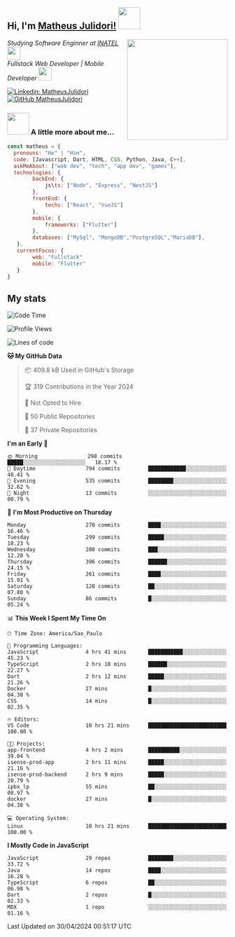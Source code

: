 <h2> Hi, I'm <a href="https://matheusjulidori.github.io" target="_blank">Matheus Julidori!</a> <img src="https://media.giphy.com/media/12oufCB0MyZ1Go/giphy.gif" width="50"></h2>
<img align='right' src="https://media.giphy.com/media/3oKIPnAiaMCws8nOsE/giphy.gif" width="230" height="auto">
<p><em>Studying Software Enginner at <a href="http://www.inatel.br" target="_blank">INATEL</a><img src="https://media.giphy.com/media/fYSnHlufseco8Fh93Z/giphy.gif" width="30"></br>
  Fullstack Web Developer | Mobile Developer <img src="https://media.giphy.com/media/WUlplcMpOCEmTGBtBW/giphy.gif" width="30">
</em></p>

[![Linkedin: MatheusJulidori](https://img.shields.io/badge/-MatheusJulidori-blue?style=flat-square&logo=Linkedin&logoColor=white&link=https://www.linkedin.com/in/MatheusJulidori/)](https://www.linkedin.com/in/MatheusJulidori/)
[![GitHub MatheusJulidori](https://img.shields.io/github/followers/matheusjulidori?label=follow&style=social)](https://github.com/MatheusJulidori)


### <img src="https://media.giphy.com/media/VgCDAzcKvsR6OM0uWg/giphy.gif" width="50"> A little more about me...  

```javascript
const matheus = {
  pronouns: "He" | "Him",
  code: [Javascript, Dart, HTML, CSS, Python, Java, C++],
  askMeAbout: ["web dev", "tech", "app dev", "games"],
  technologies: {
        backEnd: {
            js\ts: ["Node", "Express", "NestJS"]
        },
        frontEnd: {
            techs: ["React", "VueJS"]
        },
        mobile: {
            frameworks: ["Flutter"]
        },
        databases: ["MySql", "MongoDB","PostgreSQL","MariaDB"],
   },
   currentFocus: {
        web: "Fullstack"
        mobile: "Flutter"
   }
}
```
<h2>My stats</h2>

<!--START_SECTION:waka-->
![Code Time](http://img.shields.io/badge/Code%20Time-586%20hrs%2018%20mins-blue)

![Profile Views](http://img.shields.io/badge/Profile%20Views-0-blue)

![Lines of code](https://img.shields.io/badge/From%20Hello%20World%20I%27ve%20Written-6.6%20million%20lines%20of%20code-blue)

**🐱 My GitHub Data** 

> 📦 409.8 kB Used in GitHub's Storage 
 > 
> 🏆 319 Contributions in the Year 2024
 > 
> 🚫 Not Opted to Hire
 > 
> 📜 50 Public Repositories 
 > 
> 🔑 37 Private Repositories 
 > 
**I'm an Early 🐤** 

```text
🌞 Morning                298 commits         █████░░░░░░░░░░░░░░░░░░░░   18.17 % 
🌆 Daytime                794 commits         ████████████░░░░░░░░░░░░░   48.41 % 
🌃 Evening                535 commits         ████████░░░░░░░░░░░░░░░░░   32.62 % 
🌙 Night                  13 commits          ░░░░░░░░░░░░░░░░░░░░░░░░░   00.79 % 
```
📅 **I'm Most Productive on Thursday** 

```text
Monday                   270 commits         ████░░░░░░░░░░░░░░░░░░░░░   16.46 % 
Tuesday                  299 commits         █████░░░░░░░░░░░░░░░░░░░░   18.23 % 
Wednesday                200 commits         ███░░░░░░░░░░░░░░░░░░░░░░   12.20 % 
Thursday                 396 commits         ██████░░░░░░░░░░░░░░░░░░░   24.15 % 
Friday                   261 commits         ████░░░░░░░░░░░░░░░░░░░░░   15.91 % 
Saturday                 128 commits         ██░░░░░░░░░░░░░░░░░░░░░░░   07.80 % 
Sunday                   86 commits          █░░░░░░░░░░░░░░░░░░░░░░░░   05.24 % 
```


📊 **This Week I Spent My Time On** 

```text
🕑︎ Time Zone: America/Sao_Paulo

💬 Programming Languages: 
JavaScript               4 hrs 41 mins       ███████████░░░░░░░░░░░░░░   45.23 % 
TypeScript               2 hrs 18 mins       ██████░░░░░░░░░░░░░░░░░░░   22.27 % 
Dart                     2 hrs 12 mins       █████░░░░░░░░░░░░░░░░░░░░   21.26 % 
Docker                   27 mins             █░░░░░░░░░░░░░░░░░░░░░░░░   04.38 % 
CSS                      14 mins             █░░░░░░░░░░░░░░░░░░░░░░░░   02.35 % 

🔥 Editors: 
VS Code                  10 hrs 21 mins      █████████████████████████   100.00 % 

🐱‍💻 Projects: 
app-frontend             4 hrs 2 mins        ██████████░░░░░░░░░░░░░░░   39.04 % 
isense-prod-app          2 hrs 11 mins       █████░░░░░░░░░░░░░░░░░░░░   21.16 % 
isense-prod-backend      2 hrs 9 mins        █████░░░░░░░░░░░░░░░░░░░░   20.79 % 
ipbx_lp                  55 mins             ██░░░░░░░░░░░░░░░░░░░░░░░   08.97 % 
docker                   27 mins             █░░░░░░░░░░░░░░░░░░░░░░░░   04.38 % 

💻 Operating System: 
Linux                    10 hrs 21 mins      █████████████████████████   100.00 % 
```

**I Mostly Code in JavaScript** 

```text
JavaScript               29 repos            ████████░░░░░░░░░░░░░░░░░   33.72 % 
Java                     14 repos            ████░░░░░░░░░░░░░░░░░░░░░   16.28 % 
TypeScript               6 repos             ██░░░░░░░░░░░░░░░░░░░░░░░   06.98 % 
Dart                     2 repos             █░░░░░░░░░░░░░░░░░░░░░░░░   02.33 % 
MDX                      1 repo              ░░░░░░░░░░░░░░░░░░░░░░░░░   01.16 % 
```




 Last Updated on 30/04/2024 00:51:17 UTC
<!--END_SECTION:waka-->

